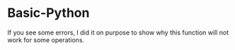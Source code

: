 # Basic-Python

If you see some errors, I did it on purpose to show why this function will not work for some operations.

